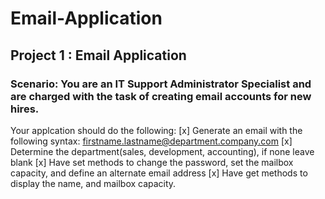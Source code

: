 # Email-Application
## Project 1 : Email Application 

### Scenario: You are an IT Support Administrator Specialist and are charged with the task of creating email accounts for new hires.

Your applcation should do the following:
[x] Generate an email with the following syntax: firstname.lastname@department.company.com
[x] Determine the department(sales, development, accounting), if none leave blank
[x] Have set methods to change the password, set the mailbox capacity, and define an alternate email address
[x] Have get methods to display the name, and mailbox capacity.
